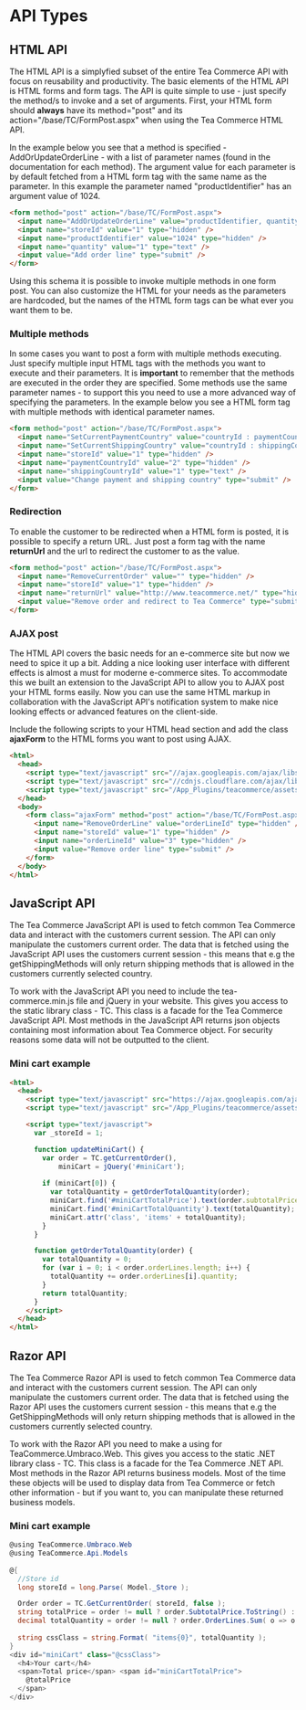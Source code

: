 # API Types

## HTML API

The HTML API is a simplyfied subset of the entire Tea Commerce API with focus on reusability and productivity. The basic elements of the HTML API is HTML forms and form tags. The API is quite simple to use - just specify the method/s to invoke and a set of arguments. First, your HTML form should **always** have its method="post" and its action="/base/TC/FormPost.aspx" when using the Tea Commerce HTML API.

In the example below you see that a method is specified - AddOrUpdateOrderLine - with a list of parameter names (found in the documentation for each method). The argument value for each parameter is by default fetched from a HTML form tag with the same name as the parameter. In this example the parameter named "productIdentifier" has an argument value of 1024.

````html
<form method="post" action="/base/TC/FormPost.aspx">
  <input name="AddOrUpdateOrderLine" value="productIdentifier, quantity" type="hidden" />
  <input name="storeId" value="1" type="hidden" />
  <input name="productIdentifier" value="1024" type="hidden" />
  <input name="quantity" value="1" type="text" />
  <input value="Add order line" type="submit" />
</form>
````

Using this schema it is possible to invoke multiple methods in one form post. You can also customize the HTML for your needs as the parameters are hardcoded, but the names of the HTML form tags can be what ever you want them to be.

### Multiple methods

In some cases you want to post a form with multiple methods executing. Just specify multiple input HTML tags with the methods you want to execute and their parameters. It is **important** to remember that the methods are executed in the order they are specified. Some methods use the same parameter names - to support this you need to use a more advanced way of specifying the parameters. In the example below you see a HTML form tag with multiple methods with identical parameter names.

````html
<form method="post" action="/base/TC/FormPost.aspx">
  <input name="SetCurrentPaymentCountry" value="countryId : paymentCountryId" type="hidden" />
  <input name="SetCurrentShippingCountry" value="countryId : shippingCountryId" type="hidden" />
  <input name="storeId" value="1" type="hidden" />
  <input name="paymentCountryId" value="2" type="hidden" />
  <input name="shippingCountryId" value="1" type="text" />
  <input value="Change payment and shipping country" type="submit" />
</form>
````

### Redirection

To enable the customer to be redirected when a HTML form is posted, it is possible to specify a return URL. Just post a form tag with the name **returnUrl** and the url to redirect the customer to as the value.

````html
<form method="post" action="/base/TC/FormPost.aspx">
  <input name="RemoveCurrentOrder" value="" type="hidden" />
  <input name="storeId" value="1" type="hidden" />
  <input name="returnUrl" value="http://www.teacommerce.net/" type="hidden" />
  <input value="Remove order and redirect to Tea Commerce" type="submit" />
</form>
````

### AJAX post

The HTML API covers the basic needs for an e-commerce site but now we need to spice it up a bit. Adding a nice looking user interface with different effects is almost a must for moderne e-commerce sites. To accommodate this we built an extension to the JavaScript API to allow you to AJAX post your HTML forms easily. Now you can use the same HTML markup in collaboration with the JavaScript API's notification system to make nice looking effects or advanced features on the client-side.

Include the following scripts to your HTML head section and add the class **ajaxForm** to the HTML forms you want to post using AJAX.

````html
<html>
  <head>
    <script type="text/javascript" src="//ajax.googleapis.com/ajax/libs/jquery/1.12.4/jquery.min.js"></script>
    <script type="text/javascript" src="//cdnjs.cloudflare.com/ajax/libs/jquery.form/3.51/jquery.form.min.js"></script>
    <script type="text/javascript" src="/App_Plugins/teacommerce/assets/scripts/tea-commerce.min.js"></script>
  </head>
  <body>
    <form class="ajaxForm" method="post" action="/base/TC/FormPost.aspx">
      <input name="RemoveOrderLine" value="orderLineId" type="hidden" />
      <input name="storeId" value="1" type="hidden" />
      <input name="orderLineId" value="3" type="hidden" />
      <input value="Remove order line" type="submit" />
    </form>
  </body>
</html>
````

## JavaScript API

The Tea Commerce JavaScript API is used to fetch common Tea Commerce data and interact with the customers current session. The API can only manipulate the customers current order. The data that is fetched using the JavaScript API uses the customers current session - this means that e.g the getShippingMethods will only return shipping methods that is allowed in the customers currently selected country.

To work with the JavaScript API you need to include the tea-commerce.min.js file and jQuery in your website. This gives you access to the static library class - TC. This class is a facade for the Tea Commerce JavaScript API. Most methods in the JavaScript API returns json objects containing most information about Tea Commerce object. For security reasons some data will not be outputted to the client.

### Mini cart example

````html
<html>
  <head>
    <script type="text/javascript" src="https://ajax.googleapis.com/ajax/libs/jquery/1.12.4/jquery.min.js"></script>
    <script type="text/javascript" src="/App_Plugins/teacommerce/assets/scripts/tea-commerce.min.js"></script>

    <script type="text/javascript">
      var _storeId = 1;

      function updateMiniCart() {
        var order = TC.getCurrentOrder(),
            miniCart = jQuery('#miniCart');
    
        if (miniCart[0]) {
          var totalQuantity = getOrderTotalQuantity(order);
          miniCart.find('#miniCartTotalPrice').text(order.subtotalPrice.withVatFormatted);
          miniCart.find('#miniCartTotalQuantity').text(totalQuantity);
          miniCart.attr('class', 'items' + totalQuantity);
        }
      }

      function getOrderTotalQuantity(order) {
        var totalQuantity = 0;
        for (var i = 0; i < order.orderLines.length; i++) {
          totalQuantity += order.orderLines[i].quantity;
        }
        return totalQuantity;
      }
    </script>
  </head>
</html>
````

## Razor API

The Tea Commerce Razor API is used to fetch common Tea Commerce data and interact with the customers current session. The API can only manipulate the customers current order. The data that is fetched using the Razor API uses the customers current session - this means that e.g the GetShippingMethods will only return shipping methods that is allowed in the customers currently selected country.

To work with the Razor API you need to make a using for TeaCommerce.Umbraco.Web. This gives you access to the static .NET library class - TC. This class is a facade for the Tea Commerce .NET API. Most methods in the Razor API returns business models. Most of the time these objects will be used to display data from Tea Commerce or fetch other information - but if you want to, you can manipulate these returned business models.

### Mini cart example

````csharp
@using TeaCommerce.Umbraco.Web
@using TeaCommerce.Api.Models
  
@{
  //Store id
  long storeId = long.Parse( Model._Store );

  Order order = TC.GetCurrentOrder( storeId, false );
  string totalPrice = order != null ? order.SubtotalPrice.ToString() : "";
  decimal totalQuantity = order != null ? order.OrderLines.Sum( o => o.Quantity ) : 0;
  
  string cssClass = string.Format( "items{0}", totalQuantity );
}
<div id="miniCart" class="@cssClass">
  <h4>Your cart</h4>
  <span>Total price</span> <span id="miniCartTotalPrice">
    @totalPrice
  </span>
</div>
````